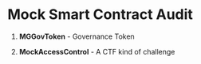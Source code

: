 # Mock Smart Contract Audit

1. **MGGovToken** - Governance Token

2. **MockAccessControl** - A CTF kind of challenge
